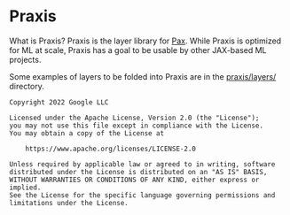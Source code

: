 # Praxis

What is Praxis?
Praxis is the layer library for [Pax](https://github.com/google/paxml/). While Praxis is optimized for ML at scale, Praxis has a goal to be usable by other JAX-based ML projects.


Some examples of layers to be folded into Praxis are in the [praxis/layers/](https://github.com/google/praxis/tree/main/praxis/layers) directory.


    Copyright 2022 Google LLC

    Licensed under the Apache License, Version 2.0 (the "License");
    you may not use this file except in compliance with the License.
    You may obtain a copy of the License at

        https://www.apache.org/licenses/LICENSE-2.0

    Unless required by applicable law or agreed to in writing, software
    distributed under the License is distributed on an "AS IS" BASIS,
    WITHOUT WARRANTIES OR CONDITIONS OF ANY KIND, either express or implied.
    See the License for the specific language governing permissions and
    limitations under the License.
